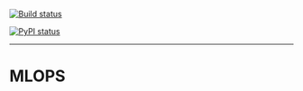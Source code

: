 
[![Build status](https://dev.azure.com/rafrasia/firstProject/_apis/build/status/test_MLOPS)](https://dev.azure.com/rafrasia/firstProject/_build/latest?definitionId=6)

[![PyPI status](https://img.shields.io/pypi/status/ansicolortags.svg)](https://pypi.python.org/pypi/ansicolortags/)

----


# MLOPS
 
